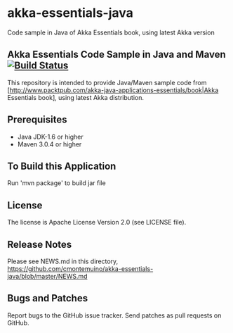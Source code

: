 akka-essentials-java
====================

Code sample in Java of Akka Essentials book, using latest Akka version


## Akka Essentials Code Sample in Java and Maven [![Build Status](https://travis-ci.org/cmontemuino/akka-essentials-java.png?branch=master)](https://travis-ci.org/cmontemuino/akka-essentials-java)
This repository is intended to provide Java/Maven sample code from [http://www.packtpub.com/akka-java-applications-essentials/book|Akka Essentials book], using latest Akka distribution.

## Prerequisites
* Java JDK-1.6 or higher
* Maven 3.0.4 or higher

## To Build this Application
Run 'mvn package' to build jar file

## License
The license is Apache License Version 2.0 (see LICENSE file).

## Release Notes
Please see NEWS.md in this directory, https://github.com/cmontemuino/akka-essentials-java/blob/master/NEWS.md

## Bugs and Patches
Report bugs to the GitHub issue tracker. Send patches as pull requests on GitHub.